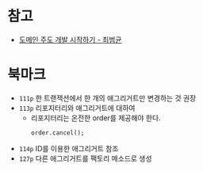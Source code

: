 # 참고
- [도메인 주도 개발 시작하기 - 최범균](https://www.yes24.com/Product/Goods/108431347)

# 북마크
- `111p` 한 트랜잭션에서 한 개의 애그리거트만 변경하는 것 권장
- `113p` 리포지터리와 애그리거트에 대하여
  - 리포지터리는 온전한 order를 제공해야 한다.
    ```
    order.cancel();
    ```
- `114p` ID를 이용한 애그리거트 참조
- `127p` 다른 애그리거트를 팩토리 메소드로 생성